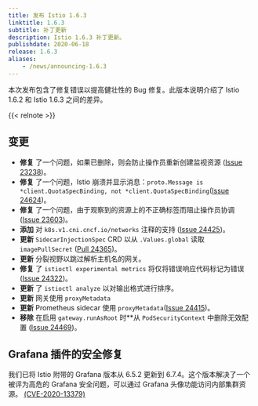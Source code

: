 ```yaml
---
title: 发布 Istio 1.6.3
linktitle: 1.6.3
subtitle: 补丁更新
description: Istio 1.6.3 补丁更新。
publishdate: 2020-06-18
release: 1.6.3
aliases:
    - /news/announcing-1.6.3
---
```


本次发布包含了修复错误以提高健壮性的 Bug 修复。此版本说明介绍了 Istio 1.6.2 和 Istio 1.6.3 之间的差异。

{{< relnote >}}

## 变更

- **修复** 了一个问题，如果已删除，则会防止操作员重新创建监视资源 ([Issue 23238](https://github.com/istio/istio/issues/23238))。
- **修复** 了一个问题，Istio 崩溃并显示消息：`proto.Message is *client.QuotaSpecBinding, not *client.QuotaSpecBinding`([Issue 24624](https://github.com/istio/istio/issues/24264))。
- **修复** 了一个问题，由于观察到的资源上的不正确标签而阻止操作员协调 ([Issue 23603](https://github.com/istio/istio/issues/23603))。
- **添加** 对 `k8s.v1.cni.cncf.io/networks` 注释的支持 ([Issue 24425](https://github.com/istio/istio/issues/24425))。
- **更新** `SidecarInjectionSpec` CRD 以从 `.Values.global` 读取 `imagePullSecret` ([Pull 24365](https://github.com/istio/istio/pull/24365))。
- **更新** 分裂视野以跳过解析主机名的网关。
- **修复** 了 `istioctl experimental metrics` 将仅将错误响应代码标记为错误 ([Issue 24322](https://github.com/istio/istio/issues/24322))。
- **更新** 了 `istioctl analyze` 以对输出格式进行排序。
- **更新** 网关使用 `proxyMetadata`
- **更新** Prometheus sidecar 使用 `proxyMetadata`([Issue 24415](https://github.com/istio/istio/pull/24415))。
- **移除** 在启用 `gateway.runAsRoot` 时**从 `PodSecurityContext` 中删除无效配置 ([Issue 24469](https://github.com/istio/istio/issues/24469))。

## Grafana 插件的安全修复

我们已将 Istio 附带的 Grafana 版本从 6.5.2 更新到 6.7.4。这个版本解决了一个被评为高危的 Grafana 安全问题，可以通过 Grafana 头像功能访问内部集群资源。
[(CVE-2020-13379)](https://grafana.com/blog/2020/06/03/grafana-6.7.4-and-7.0.2-released-with-important-security-fix/)